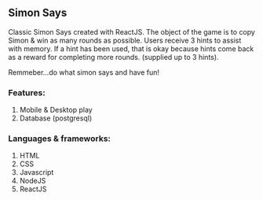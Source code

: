 ## Simon Says
Classic Simon Says created with ReactJS. 
The object of the game is to copy Simon & win as many rounds as possible.
Users receive 3 hints to assist with memory.
If a hint has been used, that is okay because hints come back as a reward for completing more rounds. (supplied up to 3 hints).

Remmeber...do what simon says and have fun!


### Features: 

1. Mobile & Desktop play
2. Database (postgresql)


### Languages & frameworks:

1. HTML
2. CSS
3. Javascript
4. NodeJS
5. ReactJS